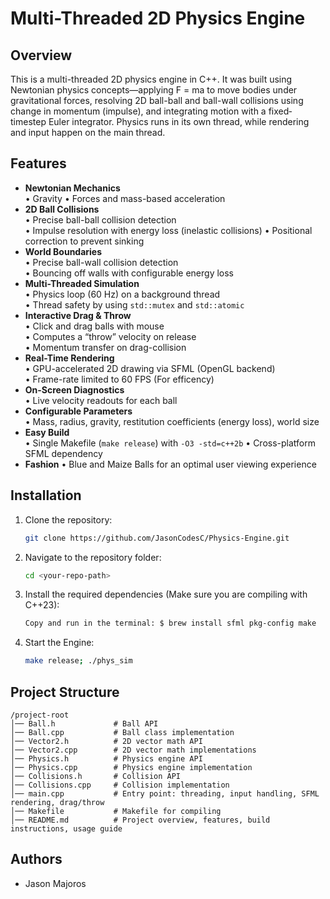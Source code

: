 # Multi-Threaded 2D Physics Engine

## Overview
This is a multi-threaded 2D physics engine in C++. It was built using Newtonian physics concepts—applying F = ma to move bodies under gravitational forces, resolving 2D ball-ball and ball-wall collisions using change in momentum (impulse), and integrating motion with a fixed‐timestep Euler integrator. Physics runs in its own thread, while rendering and input happen on the main thread.

## Features
- **Newtonian Mechanics**  
  • Gravity
  • Forces and mass-based acceleration  
- **2D Ball Collisions**  
  • Precise ball-ball collision detection  
  • Impulse resolution with energy loss (inelastic collisions)
  • Positional correction to prevent sinking  
- **World Boundaries**  
  • Precise ball-wall collision detection  
  • Bouncing off walls with configurable energy loss
- **Multi-Threaded Simulation**  
  • Physics loop (60 Hz) on a background thread  
  • Thread safety by using `std::mutex` and `std::atomic`  
- **Interactive Drag & Throw**  
  • Click and drag balls with mouse  
  • Computes a “throw” velocity on release  
  • Momentum transfer on drag-collision  
- **Real-Time Rendering**  
  • GPU-accelerated 2D drawing via SFML (OpenGL backend)  
  • Frame-rate limited to 60 FPS (For efficency)
- **On-Screen Diagnostics**  
  • Live velocity readouts for each ball  
- **Configurable Parameters**  
  • Mass, radius, gravity, restitution coefficients (energy loss), world size  
- **Easy Build**  
  • Single Makefile (`make release`) with `-O3 -std=c++2b`
  • Cross-platform SFML dependency
- **Fashion**
  • Blue and Maize Balls for an optimal user viewing experience


## Installation

1. Clone the repository:
   ```sh
   git clone https://github.com/JasonCodesC/Physics-Engine.git
   ```

2. Navigate to the repository folder:
   ```sh
   cd <your-repo-path>
   ```

3. Install the required dependencies (Make sure you are compiling with C++23):
   ```sh
   Copy and run in the terminal: $ brew install sfml pkg-config make 
   ```

5. Start the Engine:
   ```sh
   make release; ./phys_sim
   ```

## Project Structure
```
/project-root
│── Ball.h             # Ball API
│── Ball.cpp           # Ball class implementation
│── Vector2.h          # 2D vector math API
│── Vector2.cpp        # 2D vector math implementations 
│── Physics.h          # Physics engine API
│── Physics.cpp        # Physics engine implementation
│── Collisions.h       # Collision API
│── Collisions.cpp     # Collision implementation
│── main.cpp           # Entry point: threading, input handling, SFML rendering, drag/throw
│── Makefile           # Makefile for compiling
│── README.md          # Project overview, features, build instructions, usage guide

```

## Authors
- Jason Majoros